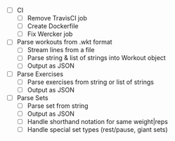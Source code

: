 * [ ] CI
    * [ ] Remove TravisCI job
    * [ ] Create Dockerfile
    * [ ] Fix Wercker job
* [ ] Parse workouts from .wkt format
    * [ ] Stream lines from a file
    * [ ] Parse string & list of strings into Workout object
    * [ ] Output as JSON
* [ ] Parse Exercises
    * [ ] Parse exercises from string or list of strings
    * [ ] Output as JSON
* [ ] Parse Sets
    * [ ] Parse set from string
    * [ ] Output as JSON
    * [ ] Handle shorthand notation for same weight|reps
    * [ ] Handle special set types (rest/pause, giant sets)
